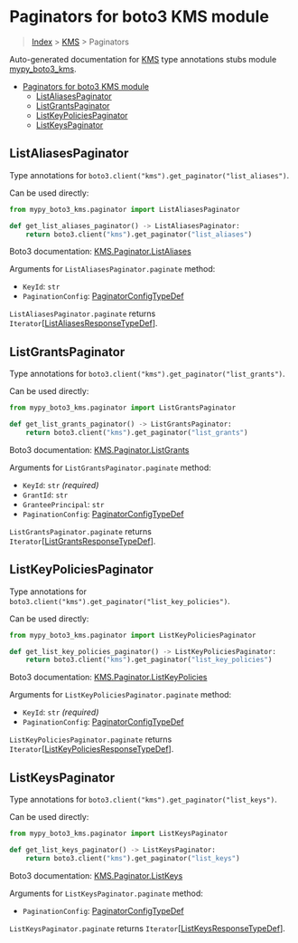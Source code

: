 # Paginators for boto3 KMS module

> [Index](..) > [KMS](.) > Paginators

Auto-generated documentation for
[KMS](https://boto3.amazonaws.com/v1/documentation/api/1.17.78/reference/services/kms.html#KMS)
type annotations stubs module
[mypy_boto3_kms](https://pypi.org/project/mypy-boto3-kms/).

- [Paginators for boto3 KMS module](#paginators-for-boto3-kms-module)
  - [ListAliasesPaginator](#listaliasespaginator)
  - [ListGrantsPaginator](#listgrantspaginator)
  - [ListKeyPoliciesPaginator](#listkeypoliciespaginator)
  - [ListKeysPaginator](#listkeyspaginator)

## ListAliasesPaginator

Type annotations for `boto3.client("kms").get_paginator("list_aliases")`.

Can be used directly:

```python
from mypy_boto3_kms.paginator import ListAliasesPaginator

def get_list_aliases_paginator() -> ListAliasesPaginator:
    return boto3.client("kms").get_paginator("list_aliases")
```

Boto3 documentation:
[KMS.Paginator.ListAliases](https://boto3.amazonaws.com/v1/documentation/api/1.17.78/reference/services/kms.html#KMS.Paginator.ListAliases)

Arguments for `ListAliasesPaginator.paginate` method:

- `KeyId`: `str`
- `PaginationConfig`:
  [PaginatorConfigTypeDef](./type_defs.md#paginatorconfigtypedef)

`ListAliasesPaginator.paginate` returns
`Iterator`\[[ListAliasesResponseTypeDef](./type_defs.md#listaliasesresponsetypedef)\].

## ListGrantsPaginator

Type annotations for `boto3.client("kms").get_paginator("list_grants")`.

Can be used directly:

```python
from mypy_boto3_kms.paginator import ListGrantsPaginator

def get_list_grants_paginator() -> ListGrantsPaginator:
    return boto3.client("kms").get_paginator("list_grants")
```

Boto3 documentation:
[KMS.Paginator.ListGrants](https://boto3.amazonaws.com/v1/documentation/api/1.17.78/reference/services/kms.html#KMS.Paginator.ListGrants)

Arguments for `ListGrantsPaginator.paginate` method:

- `KeyId`: `str` *(required)*
- `GrantId`: `str`
- `GranteePrincipal`: `str`
- `PaginationConfig`:
  [PaginatorConfigTypeDef](./type_defs.md#paginatorconfigtypedef)

`ListGrantsPaginator.paginate` returns
`Iterator`\[[ListGrantsResponseTypeDef](./type_defs.md#listgrantsresponsetypedef)\].

## ListKeyPoliciesPaginator

Type annotations for `boto3.client("kms").get_paginator("list_key_policies")`.

Can be used directly:

```python
from mypy_boto3_kms.paginator import ListKeyPoliciesPaginator

def get_list_key_policies_paginator() -> ListKeyPoliciesPaginator:
    return boto3.client("kms").get_paginator("list_key_policies")
```

Boto3 documentation:
[KMS.Paginator.ListKeyPolicies](https://boto3.amazonaws.com/v1/documentation/api/1.17.78/reference/services/kms.html#KMS.Paginator.ListKeyPolicies)

Arguments for `ListKeyPoliciesPaginator.paginate` method:

- `KeyId`: `str` *(required)*
- `PaginationConfig`:
  [PaginatorConfigTypeDef](./type_defs.md#paginatorconfigtypedef)

`ListKeyPoliciesPaginator.paginate` returns
`Iterator`\[[ListKeyPoliciesResponseTypeDef](./type_defs.md#listkeypoliciesresponsetypedef)\].

## ListKeysPaginator

Type annotations for `boto3.client("kms").get_paginator("list_keys")`.

Can be used directly:

```python
from mypy_boto3_kms.paginator import ListKeysPaginator

def get_list_keys_paginator() -> ListKeysPaginator:
    return boto3.client("kms").get_paginator("list_keys")
```

Boto3 documentation:
[KMS.Paginator.ListKeys](https://boto3.amazonaws.com/v1/documentation/api/1.17.78/reference/services/kms.html#KMS.Paginator.ListKeys)

Arguments for `ListKeysPaginator.paginate` method:

- `PaginationConfig`:
  [PaginatorConfigTypeDef](./type_defs.md#paginatorconfigtypedef)

`ListKeysPaginator.paginate` returns
`Iterator`\[[ListKeysResponseTypeDef](./type_defs.md#listkeysresponsetypedef)\].
